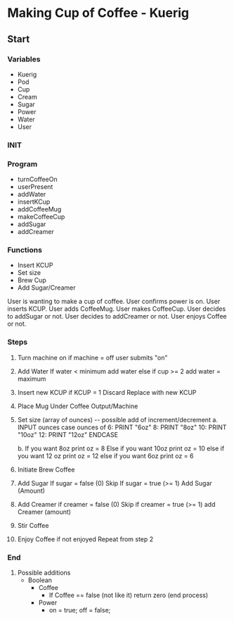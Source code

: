 # Making Cup of Coffee - Kuerig

## Start

### Variables
* Kuerig
* Pod
* Cup
* Cream
* Sugar
* Power
* Water
* User

### INIT

### Program
* turnCoffeeOn
* userPresent
* addWater
* insertKCup
* addCoffeeMug
* makeCoffeeCup
* addSugar
* addCreamer

### Functions
* Insert KCUP
* Set size
* Brew Cup
* Add Sugar/Creamer

User is wanting to make a cup of coffee.  User confirms power is on. User inserts KCUP.  User adds CoffeeMug.  User makes CoffeeCup. User decides to addSugar or not.  User decides to addCreamer or not.  User enjoys Coffee or not.

### Steps
1. Turn machine on
    if machine = off
    user submits "on"
2. Add Water
    If water < minimum
        add water
    else if cup >= 2
        add water = maximum
3. Insert new KCUP
    if KCUP = 1
    Discard
    Replace with new KCUP
4. Place Mug Under Coffee Output/Machine
5. Set size (array of ounces) -- possible add of increment/decrement
    a.  INPUT ounces
        case ounces of 
        6: PRINT "6oz"
        8: PRINT "8oz"
        10: PRINT "10oz"
        12: PRINT "12oz"
        ENDCASE

    b.
        If you want 8oz
        print oz = 8
        Else if you want 10oz
        print oz = 10
        else if you want 12 oz
        print oz = 12
        else if you want 6oz
        print oz = 6
6. Initiate Brew Coffee
7. Add Sugar
    If sugar = false (0)
    Skip
    If sugar = true (>= 1)
    Add Sugar (Amount)
8. Add Creamer
    if creamer = false (0)
    Skip
    if creamer = true (>= 1)
    add Creamer (amount)
9. Stir Coffee
10. Enjoy Coffee
    if not enjoyed
    Repeat from step 2

### End

1. Possible additions
    * Boolean 
         * Coffee
             * If Coffee == false (not like it)
            return zero (end process)
        * Power
            * on = true; off = false;
    